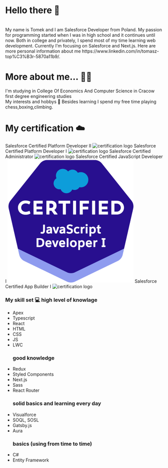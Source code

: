 <h1>Hello there 👋 </h1><br>
My name is Tomek and I am Salesforce Developer from Poland. My passion for programming started when I was in high school and it continues until now. Both in college and privately, I spend most of my time learning web development. Currently I'm focusing on Salesforce and Next.js. Here are more personal information about me https://www.linkedin.com/in/tomasz-top%C3%B3r-5870a11b9/.


<h1>More about me... 👨‍🎓</h1>
I'm studying in College Of Economics And Computer Science in Cracow
first degree engineering studies<br>
My interests and hobbys 🎾
Besides learning I spend my free time playing chess,boxing,climbing.

<h1>My certification ☁️ </h1>
Salesforce Certified Platform Developer II
<img src="https://developer.salesforce.com/resources2/certification-site/images/Certifications-logo/Platform-Developer-II.png" alt="certification logo" style="width:400px;height:392px;">
Salesforce Certified Platform Developer I
<img src="https://developer.salesforce.com/resources2/certification-site/images/Certifications-logo/Platform-Developer-I.png" alt="certification logo" style="width:400px;height:392px;">
Salesforce Certified Administrator
<img src="https://developer.salesforce.com/resources2/certification-site/images/Certifications-logo/Administrator.png" alt="certification logo" style="width:400px;height:392px;">
Salesforce Certified JavaScript Developer I
<img src="https://github.com/radioDevCreations/radioDevCreations/raw/main/javascript_developer_1.png" alt="certification logo" style="max-width: 100%;">
Salesforce Certified App Builder I

<img src="https://i0.wp.com/darrenkowitt.com/wp-content/uploads/2021/07/2021-03_Badge_SF-Certified_Platform-App-Builder_High-Res.png?resize=700%2C686&ssl=1" alt="certification logo" style="width:400px;height:392px;">


<h3 >My skill set 💻
high level of knowlage</h3>
  </div> 
<ul>
  <li>Apex</li>
    <li>Typescript</li>
      <li>React</li>
  <li>HTML</li>
   <li>CSS</li>
   <li>JS</li>
  <li>LWC</li>
</ul>
<ul>
  <h3>good knowledge</h3>
    <li>Redux</li>
    <li>Styled Components</li>
     <li>Next.js</li>
     <li>Sass</li>
     <li>React Router</li>
</ul>
<ul>
    <h3>solid basics and learning every day</h3>
    <li>Visualforce</li>
    <li>SOQL, SOSL</li>
    <li>Gatsby.js</li>
    <li>Aura</li>
  </ul>
<ul>
     <h3>basics (using from time to time)</h3>
  <li>C#</li>
    <li>Entity Framework</li>
</ul>
